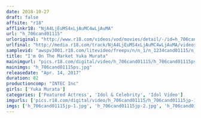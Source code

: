 ```yaml
---
date: 2018-10-27
draft: false
affsite: "r18"
afflinkr18: "NjA4LjEuMS4xLjAuMC4wLjAuMA"
url: "h_706cand01115"
urloriginal: "http://www.r18.com/videos/vod/movies/detail/-/id=h_706cand01115"
urlfinal: "http://media.r18.com/track/NjA4LjEuMS4xLjAuMC4wLjAuMA/videos/vod/movies/detail/-/id=h_706cand01115"
samplevid: "awspv3001.r18.com/litevideo/freepv/n/n_1/n_1234cand01115/n_1234cand01115_dmb_w.mp4"
title: "I'm On The Market Yuka Murata"
mainimgurl: "pics.r18.com/digital/video/h_706cand01115/h_706cand01115ps.jpg"
mainimgs: "h_706cand01115ps.jpg"
releasedate: "Apr. 14, 2017"
duration: 82
productioncomp: "INTEC Inc"
girls: ['Yuka Murata']
categories: ['Featured Actress', 'Idol & Celebrity', 'Idol Video']
imgurls: ['pics.r18.com/digital/video/h_706cand01115/h_706cand01115jp-1.jpg', 'pics.r18.com/digital/video/h_706cand01115/h_706cand01115jp-2.jpg', 'pics.r18.com/digital/video/h_706cand01115/h_706cand01115jp-3.jpg', 'pics.r18.com/digital/video/h_706cand01115/h_706cand01115jp-4.jpg', 'pics.r18.com/digital/video/h_706cand01115/h_706cand01115jp-5.jpg', 'pics.r18.com/digital/video/h_706cand01115/h_706cand01115jp-6.jpg', 'pics.r18.com/digital/video/h_706cand01115/h_706cand01115jp-7.jpg', 'pics.r18.com/digital/video/h_706cand01115/h_706cand01115jp-8.jpg', 'pics.r18.com/digital/video/h_706cand01115/h_706cand01115jp-9.jpg', 'pics.r18.com/digital/video/h_706cand01115/h_706cand01115jp-10.jpg', 'pics.r18.com/digital/video/h_706cand01115/h_706cand01115jp-11.jpg', 'pics.r18.com/digital/video/h_706cand01115/h_706cand01115jp-12.jpg', 'pics.r18.com/digital/video/h_706cand01115/h_706cand01115jp-13.jpg', 'pics.r18.com/digital/video/h_706cand01115/h_706cand01115jp-14.jpg', 'pics.r18.com/digital/video/h_706cand01115/h_706cand01115jp-15.jpg', 'pics.r18.com/digital/video/h_706cand01115/h_706cand01115jp-16.jpg', 'pics.r18.com/digital/video/h_706cand01115/h_706cand01115jp-17.jpg', 'pics.r18.com/digital/video/h_706cand01115/h_706cand01115jp-18.jpg', 'pics.r18.com/digital/video/h_706cand01115/h_706cand01115jp-19.jpg', 'pics.r18.com/digital/video/h_706cand01115/h_706cand01115jp-20.jpg']
imgs: ['h_706cand01115jp-1.jpg', 'h_706cand01115jp-2.jpg', 'h_706cand01115jp-3.jpg', 'h_706cand01115jp-4.jpg', 'h_706cand01115jp-5.jpg', 'h_706cand01115jp-6.jpg', 'h_706cand01115jp-7.jpg', 'h_706cand01115jp-8.jpg', 'h_706cand01115jp-9.jpg', 'h_706cand01115jp-10.jpg', 'h_706cand01115jp-11.jpg', 'h_706cand01115jp-12.jpg', 'h_706cand01115jp-13.jpg', 'h_706cand01115jp-14.jpg', 'h_706cand01115jp-15.jpg', 'h_706cand01115jp-16.jpg', 'h_706cand01115jp-17.jpg', 'h_706cand01115jp-18.jpg', 'h_706cand01115jp-19.jpg', 'h_706cand01115jp-20.jpg']
---
```

